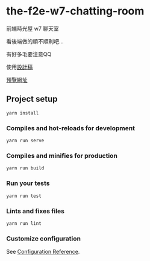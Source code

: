# the-f2e-w7-chatting-room

前端時光屋 w7 聊天室

看後端做的順不順利吧...

有好多毛要注意QQ

使用[設計稿](https://challenge.thef2e.com/user/1461?schedule=4021)

[預覽網址](https://tianyili.github.io/the-f2e-w7-chatting-room)

## Project setup
```
yarn install
```

### Compiles and hot-reloads for development
```
yarn run serve
```

### Compiles and minifies for production
```
yarn run build
```

### Run your tests
```
yarn run test
```

### Lints and fixes files
```
yarn run lint
```

### Customize configuration
See [Configuration Reference](https://cli.vuejs.org/config/).
